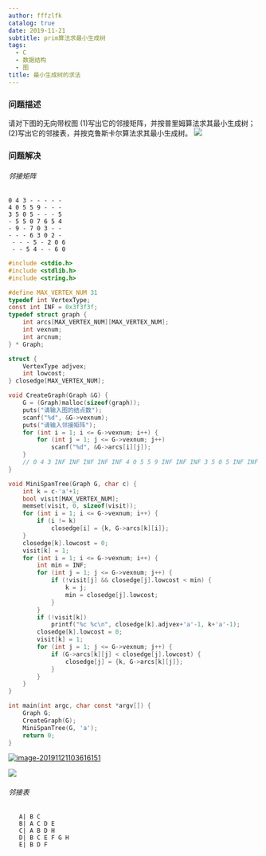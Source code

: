 ```yaml
---
author: fffzlfk
catalog: true
date: 2019-11-21
subtitle: prim算法求最小生成树
tags:
  - C
  - 数据结构
  - 图
title: 最小生成树的求法
---
```



### 问题描述
请对下图的无向带权图
(1)写出它的邻接矩阵，并按普里姆算法求其最小生成树；
(2)写出它的邻接表，并按克鲁斯卡尔算法求其最小生成树。
![](https://uploadfiles.nowcoder.com/images/20180315/5994168_1521087479012_6CE28496EAA7968C3C38F82FBC2CD075)
### 问题解决

###### 邻接矩阵

```
0 4 3 - - - - -
4 0 5 5 9 - - -
3 5 0 5 - - - 5
- 5 5 0 7 6 5 4
- 9 - 7 0 3 - -
- - - 6 3 0 2 -
 - - - 5 - 2 0 6
 - - 5 4 - - 6 0
```

```c
#include <stdio.h>
#include <stdlib.h>
#include <string.h>

#define MAX_VERTEX_NUM 31
typedef int VertexType;
const int INF = 0x3f3f3f;
typedef struct graph {
	int arcs[MAX_VERTEX_NUM][MAX_VERTEX_NUM];
	int vexnum;
	int arcnum;
} * Graph;

struct {
	VertexType adjvex;
	int lowcost;
} closedge[MAX_VERTEX_NUM];

void CreateGraph(Graph &G) {
	G = (Graph)malloc(sizeof(graph));
	puts("请输入图的结点数");
	scanf("%d", &G->vexnum);
	puts("请输入邻接矩阵");
	for (int i = 1; i <= G->vexnum; i++) {
		for (int j = 1; j <= G->vexnum; j++)
			scanf("%d", &G->arcs[i][j]);
	}
	// 0 4 3 INF INF INF INF INF 4 0 5 5 9 INF INF INF 3 5 0 5 INF INF INF 5 INF 5 5 0 7 6 5 4 INF 9 INF 7 0 3 INF INF INF INF INF 6 3 0 2 INF INF INF INF 5 INF 2 0 6 INF INF 5 4 INF INF 6 0
}

void MiniSpanTree(Graph G, char c) {
	int k = c-'a'+1;
	bool visit[MAX_VERTEX_NUM];
	memset(visit, 0, sizeof(visit));
	for (int i = 1; i <= G->vexnum; i++) {
		if (i != k)
			closedge[i] = {k, G->arcs[k][i]};
	}
	closedge[k].lowcost = 0;
	visit[k] = 1;
	for (int i = 1; i <= G->vexnum; i++) {
		int min = INF;
		for (int j = 1; j <= G->vexnum; j++) {
			if (!visit[j] && closedge[j].lowcost < min) {
				k = j;
				min = closedge[j].lowcost;
			}
		}
		if (!visit[k])
			printf("%c %c\n", closedge[k].adjvex+'a'-1, k+'a'-1);
		closedge[k].lowcost = 0;
		visit[k] = 1;
		for (int j = 1; j <= G->vexnum; j++) {
			if (G->arcs[k][j] < closedge[j].lowcost) {
				closedge[j] = {k, G->arcs[k][j]};
			}
		}
	}
}

int main(int argc, char const *argv[]) {
	Graph G;
	CreateGraph(G);
	MiniSpanTree(G, 'a');
	return 0;
}
```
<a href="https://ibb.co/jgZ65NW"><img src="https://i.ibb.co/HnpF2Sx/image-20191121103616151.png" alt="image-20191121103616151" border="0"></a>

![](https://i.ibb.co/wpBFVRS/image-20191121104344422.png)
###### 邻接表
```
   A| B C
   B| A C D E
   C| A B D H
   D| B C E F G H
   E| B D F
```